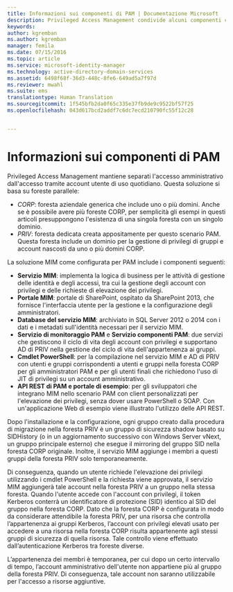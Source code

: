 ```yaml
---
title: Informazioni sui componenti di PAM | Documentazione Microsoft
description: Privileged Access Management condivide alcuni componenti con MIM e ha alcuni componenti propri. Informazioni sul funzionamento della combinazione di questi componenti.
keywords: 
author: kgremban
ms.author: kgremban
manager: femila
ms.date: 07/15/2016
ms.topic: article
ms.service: microsoft-identity-manager
ms.technology: active-directory-domain-services
ms.assetid: 6498f68f-36d3-448c-8fe6-649ad5a7f97d
ms.reviewer: mwahl
ms.suite: ems
translationtype: Human Translation
ms.sourcegitcommit: 1f545bfb2da0f65c335e37fb9de9c9522bf57f25
ms.openlocfilehash: 043d617bcd2addf7c6dc7ecd210790fc55f12c28


---
```


# <a name="understand-the-components-of-pam"></a>Informazioni sui componenti di PAM

Privileged Access Management mantiene separati l'accesso amministrativo dall'accesso tramite account utente di uso quotidiano. Questa soluzione si basa su foreste parallele:

- *CORP*: foresta aziendale generica che include uno o più domini. Anche se è possibile avere più foreste CORP, per semplicità gli esempi in questi articoli presuppongono l'esistenza di una singola foresta con un singolo dominio.  
- *PRIV*: foresta dedicata creata appositamente per questo scenario PAM. Questa foresta include un dominio per la gestione di privilegi di gruppi e account nascosti da uno o più domini CORP.

La soluzione MIM come configurata per PAM include i componenti seguenti:  

- **Servizio MIM**: implementa la logica di business per le attività di gestione delle identità e degli accessi, tra cui la gestione degli account con privilegi e delle richieste di elevazione dei privilegi.   
- **Portale MIM**: portale di SharePoint, ospitato da SharePoint 2013, che fornisce l'interfaccia utente per la gestione e la configurazione degli amministratori.
- **Database del servizio MIM**: archiviato in SQL Server 2012 o 2014 con i dati e i metadati sull'identità necessari per il servizio MIM.
- **Servizio di monitoraggio PAM** e **Servizio componenti PAM**: due servizi che gestiscono il ciclo di vita degli account con privilegi e supportano AD di PRIV nella gestione del ciclo di vita dell'appartenenza ai gruppi.
- **Cmdlet PowerShell**: per la compilazione nel servizio MIM e AD di PRIV con utenti e gruppi corrispondenti a utenti e gruppi nella foresta CORP per gli amministratori PAM e per gli utenti finali che richiedono l'uso di JIT di privilegi su un account amministrativo.
- **API REST di PAM e portale di esempio**: per gli sviluppatori che integrano MIM nello scenario PAM con client personalizzati per l'elevazione dei privilegi, senza dover usare PowerShell o SOAP. Con un'applicazione Web di esempio viene illustrato l'utilizzo delle API REST.

Dopo l'installazione e la configurazione, ogni gruppo creato dalla procedura di migrazione nella foresta PRIV è un gruppo di sicurezza shadow basato su SIDHistory (o in un aggiornamento successivo con Windows Server vNext, un gruppo principale esterno) che esegue il mirroring del gruppo SID nella foresta CORP originale. Inoltre, il servizio MIM aggiunge i membri a questi gruppi della foresta PRIV solo temporaneamente.

Di conseguenza, quando un utente richiede l'elevazione dei privilegi utilizzando i cmdlet PowerShell e la richiesta viene approvata, il servizio MIM aggiungerà tale account nella foresta PRIV a un gruppo nella stessa foresta. Quando l'utente accede con l'account con privilegi, il token Kerberos conterrà un identificatore di protezione (SID) identico al SID del gruppo nella foresta CORP. Dato che la foresta CORP è configurata in modo da considerare attendibile la foresta PRIV, per una risorsa che controlla l’appartenenza ai gruppi Kerberos, l’account con privilegi elevati usato per accedere a una risorsa nella foresta CORP risulta appartenente agli stessi gruppi di sicurezza di quella risorsa. Tale controllo viene effettuato dall’autenticazione Kerberos tra foreste diverse.

L’appartenenza dei membri è temporanea, per cui dopo un certo intervallo di tempo, l’account amministrativo dell'utente non appartiene più al gruppo della foresta PRIV. Di conseguenza, tale account non saranno utilizzabile per l'accesso a risorse aggiuntive.



<!--HONumber=Nov16_HO2-->



